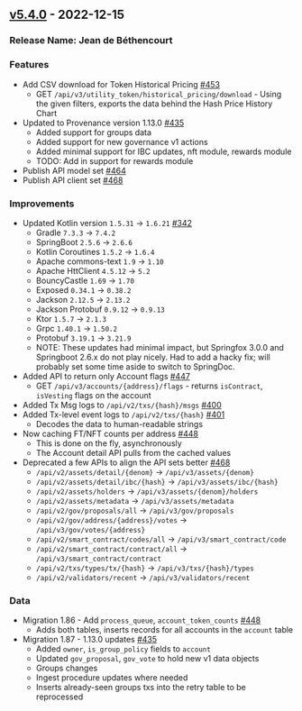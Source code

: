 ## [v5.4.0](https://github.com/provenance-io/explorer-service/releases/tag/v5.4.0) - 2022-12-15
### Release Name: Jean de Béthencourt

### Features
* Add CSV download for Token Historical Pricing [#453](https://github.com/provenance-io/explorer-service/issues/453)
    * GET `/api/v3/utility_token/historical_pricing/download` - Using the given filters, exports the data behind the Hash Price History Chart
* Updated to Provenance version 1.13.0 [#435](https://github.com/provenance-io/explorer-service/issues/435)
    * Added support for groups data
    * Added support for new governance v1 actions
    * Added minimal support for IBC updates, nft module, rewards module
    * TODO: Add in support for rewards module
* Publish API model set [#464](https://github.com/provenance-io/explorer-service/issues/464)
* Publish API client set [#468](https://github.com/provenance-io/explorer-service/issues/468)

### Improvements
* Updated Kotlin version `1.5.31` -> `1.6.21` [#342](https://github.com/provenance-io/explorer-service/issues/342)
    * Gradle `7.3.3` -> `7.4.2`
    * SpringBoot `2.5.6` -> `2.6.6`
    * Kotlin Coroutines `1.5.2` -> `1.6.4`
    * Apache commons-text `1.9` -> `1.10`
    * Apache HttClient `4.5.12` -> `5.2`
    * BouncyCastle `1.69` -> `1.70`
    * Exposed `0.34.1` -> `0.38.2`
    * Jackson `2.12.5` -> `2.13.2`
    * Jackson Protobuf `0.9.12` -> `0.9.13`
    * Ktor `1.5.7` -> `2.1.3`
    * Grpc `1.40.1` -> `1.50.2`
    * Protobuf `3.19.1` -> `3.21.9`
    * NOTE: These updates had minimal impact, but Springfox 3.0.0 and Springboot 2.6.x do not play nicely. Had
      to add a hacky fix; will probably set some time aside to switch to SpringDoc.
* Added API to return only Account flags [#447](https://github.com/provenance-io/explorer-service/issues/447)
    * GET `/api/v3/accounts/{address}/flags` - returns `isContract`, `isVesting` flags on the account
* Added Tx Msg logs to `/api/v2/txs/{hash}/msgs` [#400](https://github.com/provenance-io/explorer-service/issues/400)
* Added Tx-level event logs to `/api/v2/txs/{hash}` [#401](https://github.com/provenance-io/explorer-service/issues/401)
    * Decodes the data to human-readable strings
* Now caching FT/NFT counts per address [#448](https://github.com/provenance-io/explorer-service/issues/448)
    * This is done on the fly, asynchronously
    * The Account detail API pulls from the cached values
* Deprecated a few APIs to align the API sets better [#468](https://github.com/provenance-io/explorer-service/issues/468)
    * `/api/v2/assets/detail/{denom}` -> `/api/v3/assets/{denom}`
    * `/api/v2/assets/detail/ibc/{hash}` -> `/api/v3/assets/ibc/{hash}`
    * `/api/v2/assets/holders` -> `/api/v3/assets/{denom}/holders`
    * `/api/v2/assets/metadata` -> `/api/v3/assets/metadata`
    * `/api/v2/gov/proposals/all` -> `/api/v3/gov/proposals`
    * `/api/v2/gov/address/{address}/votes` -> `/api/v3/gov/votes/{address}`
    * `/api/v2/smart_contract/codes/all` -> `/api/v3/smart_contract/code`
    * `/api/v2/smart_contract/contract/all` -> `/api/v3/smart_contract/contract`
    * `/api/v2/txs/types/tx/{hash}` -> `/api/v3/txs/{hash}/types`
    * `/api/v2/validators/recent` -> `/api/v3/validators/recent`

### Data
* Migration 1.86 - Add `process_queue`, `account_token_counts` [#448](https://github.com/provenance-io/explorer-service/issues/448)
    * Adds both tables, inserts records for all accounts in the `account` table
* Migration 1.87 - 1.13.0 updates [#435](https://github.com/provenance-io/explorer-service/issues/435)
    * Added `owner`, `is_group_policy` fields to `account`
    * Updated `gov_proposal`, `gov_vote` to hold new v1 data objects
    * Groups changes
    * Ingest procedure updates where needed
    * Inserts already-seen groups txs into the retry table to be reprocessed
